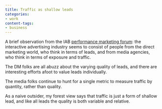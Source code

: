 ```yaml
---
title: Traffic as shallow leads
categories:
- work
content-tags:
- business
---
```


A brief observation from the IAB [performance marketing forum][1]: the interactive advertising industry seems to consist of people from the direct marketing world, who think in terms of leads, and from media agencies, who think in terms of exposure and traffic.

The DM folks are all abuzz about the varying quality of leads, and there are interesting efforts afoot to value leads individually.

The media folks continue to hunt for a single metric to measure traffic by quantity, rather than quality.

As a naive outsider, my forest view says that traffic is just a form of shallow lead, and like all leads the quality is both variable and relative.

   [1]: http://www.iab.net/events_training/lfpm2008/overview
